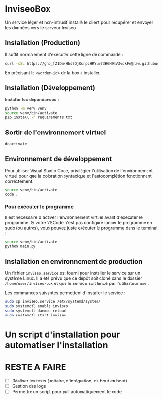 # InviseoBox
Un service léger et non-intrusif installé le client pour récupérer et envoyer les données vers le serveur Inviseo

## Installation (Production)

Il suffit normalement d'exécuter cette ligne de commande :

```bash
curl -sSL https://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@raw.githubusercontent.com/inviseo/inviseobox/main/install.sh | sudo bash -s <worder-id>
```

En précisant le `<worder-id>` de la box à installer.

## Installation (Développement)

Installer les dépendances :
```bash
python -m venv venv
source venv/bin/activate
pip install -r requirements.txt
```

## Sortir de l'environnement virtuel
```bash
deactivate
```

## Environnement de développement

Pour utiliser Visual Studio Code, privilégier l'utilisation de l'environnement virtuel pour que la coloration syntaxique et l'autocomplétion fonctionnent correctement.
```bash
source venv/bin/activate
code .
```

### Pour exécuter le programme

Il est nécessaire d'activer l'environnement virtuel avant d'exécuter le programme. Si votre VSCode n'est pas configuré lancer le programme en sudo (ou autres), vous pouvez juste exécuter le programme dans le terminal :

```bash
source venv/bin/activate
python main.py
```

## Installation en environnement de production

Un fichier `inviseo.service` est fourni pour installer le service sur un système Linux. Il a été prévu que ce dépôt soit cloné dans le dossier `/home/user/inviseo-box` et que le service soit lancé par l'utilisateur `user`.

Les commandes suivantes permettent d'installer le service :
```bash
sudo cp inviseo.service /etc/systemd/system/
sudo systemctl enable inviseo
sudo systemctl daemon-reload
sudo systemctl start inviseo
```

# Un script d'installation pour automatiser l'installation

# RESTE A FAIRE

- [ ] Réaliser les tests (unitaire, d'intégration, de bout en bout)
- [ ] Gestion des logs
- [ ] Permettre un script pour pull automatiquement le code